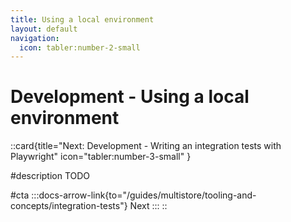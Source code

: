 ```yaml
---
title: Using a local environment
layout: default
navigation:
  icon: tabler:number-2-small
---
```


# Development - Using a local environment


::card{title="Next: Development - Writing an integration tests with Playwright" icon="tabler:number-3-small" }

#description
TODO

#cta
:::docs-arrow-link{to="/guides/multistore/tooling-and-concepts/integration-tests"}
Next
:::
::
